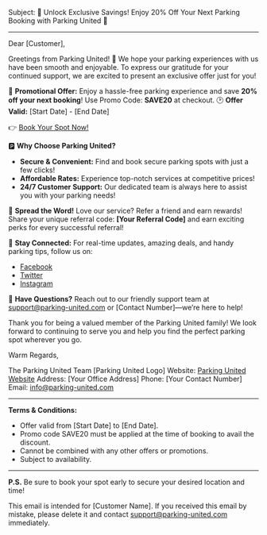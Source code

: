 Subject: 🎉 Unlock Exclusive Savings! Enjoy 20% Off Your Next Parking Booking with Parking United 🚗

---

Dear [Customer],

Greetings from Parking United! 🌟 We hope your parking experiences with us have been smooth and enjoyable. To express our gratitude for your continued support, we are excited to present an exclusive offer just for you!

🎁 **Promotional Offer:**
Enjoy a hassle-free parking experience and save **20% off your next booking**!
Use Promo Code: **SAVE20** at checkout.
🕑 **Offer Valid:** [Start Date] - [End Date]

👉 [Book Your Spot Now!](http://parking-united.com/booknow)

🅿️ **Why Choose Parking United?**

- **Secure & Convenient:** Find and book secure parking spots with just a few clicks!
- **Affordable Rates:** Experience top-notch services at competitive prices!
- **24/7 Customer Support:** Our dedicated team is always here to assist you with your parking needs!

📢 **Spread the Word!**
Love our service? Refer a friend and earn rewards! Share your unique referral code: **[Your Referral Code]** and earn exciting perks for every successful referral!

📱 **Stay Connected:**
For real-time updates, amazing deals, and handy parking tips, follow us on:

- [Facebook](http://facebook.com/parkingunited)
- [Twitter](http://twitter.com/parkingunited)
- [Instagram](http://instagram.com/parkingunited)

💬 **Have Questions?**
Reach out to our friendly support team at support@parking-united.com or [Contact Number]—we’re here to help!

Thank you for being a valued member of the Parking United family! We look forward to continuing to serve you and help you find the perfect parking spot wherever you go.

Warm Regards,

The Parking United Team
[Parking United Logo]
Website: [Parking United Website](http://parking-united.com)
Address: [Your Office Address]
Phone: [Your Contact Number]
Email: info@parking-united.com

---

**Terms & Conditions:**

- Offer valid from [Start Date] to [End Date].
- Promo code SAVE20 must be applied at the time of booking to avail the discount.
- Cannot be combined with any other offers or promotions.
- Subject to availability.

---

**P.S.** Be sure to book your spot early to secure your desired location and time!

This email is intended for [Customer Name]. If you received this email by mistake, please delete it and contact support@parking-united.com immediately.
